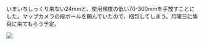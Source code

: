いまいちしっくり来ない24mmと、使用頻度の低い70-300mmを手放すことにした。マップカメラの段ボールを頼んでいたので、梱包してしまう。月曜日に集荷に来てもらう予定。

![](https://photos.old.apkas.net/medium/202405/20240531-151953.webp)
